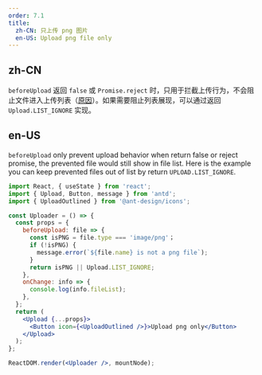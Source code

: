 ```yaml
---
order: 7.1
title:
  zh-CN: 只上传 png 图片
  en-US: Upload png file only
---
```


## zh-CN

`beforeUpload` 返回 `false` 或 `Promise.reject` 时，只用于拦截上传行为，不会阻止文件进入上传列表（[原因](https://github.com/ant-design/ant-design/issues/15561#issuecomment-475108235)）。如果需要阻止列表展现，可以通过返回 `Upload.LIST_IGNORE` 实现。

## en-US

`beforeUpload` only prevent upload behavior when return false or reject promise, the prevented file would still show in file list. Here is the example you can keep prevented files out of list by return `UPLOAD.LIST_IGNORE`.

```jsx
import React, { useState } from 'react';
import { Upload, Button, message } from 'antd';
import { UploadOutlined } from '@ant-design/icons';

const Uploader = () => {
  const props = {
    beforeUpload: file => {
      const isPNG = file.type === 'image/png'；
      if (!isPNG) {
        message.error(`${file.name} is not a png file`);
      }
      return isPNG || Upload.LIST_IGNORE;
    },
    onChange: info => {
      console.log(info.fileList);
    },
  };
  return (
    <Upload {...props}>
      <Button icon={<UploadOutlined />}>Upload png only</Button>
    </Upload>
  );
};

ReactDOM.render(<Uploader />, mountNode);
```
